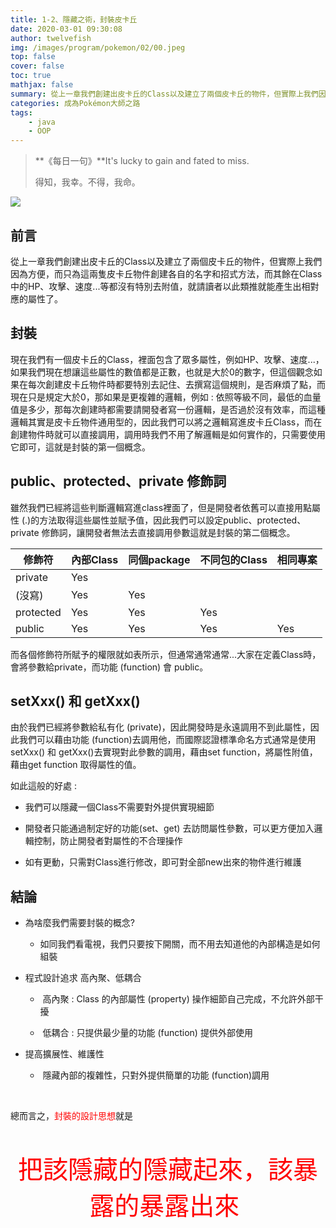 ```yaml
---
title: 1-2、隱藏之術，封裝皮卡丘
date: 2020-03-01 09:30:08
author: twelvefish
img: /images/program/pokemon/02/00.jpeg
top: false
cover: false
toc: true
mathjax: false
summary: 從上一章我們創建出皮卡丘的Class以及建立了兩個皮卡丘的物件，但實際上我們因為方便，而只為這兩隻皮卡丘物件創建各自的...
categories: 成為Pokémon大師之路
tags:
    - java
    - OOP
---
```


> **《每日一句》**It's lucky to gain and fated to miss.
> 
> 得知，我幸。不得，我命。

![](/images/program/pokemon/02/00.jpeg)

## 前言

從上一章我們創建出皮卡丘的Class以及建立了兩個皮卡丘的物件，但實際上我們因為方便，而只為這兩隻皮卡丘物件創建各自的名字和招式方法，而其餘在Class中的HP、攻擊、速度...等都沒有特別去附值，就請讀者以此類推就能產生出相對應的屬性了。



## 封裝

現在我們有一個皮卡丘的Class，裡面包含了眾多屬性，例如HP、攻擊、速度...，如果我們現在想讓這些屬性的數值都是正數，也就是大於0的數字，但這個觀念如果在每次創建皮卡丘物件時都要特別去記住、去撰寫這個規則，是否麻煩了點，而現在只是規定大於0，那如果是更複雜的邏輯，例如 : 依照等級不同，最低的血量值是多少，那每次創建時都需要請開發者寫一份邏輯，是否過於沒有效率，而這種邏輯其實是皮卡丘物件通用型的，因此我們可以將之邏輯寫進皮卡丘Class，而在創建物件時就可以直接調用，調用時我們不用了解邏輯是如何實作的，只需要使用它即可，這就是封裝的第一個概念。



## public、protected、private 修飾詞

雖然我們已經將這些判斷邏輯寫進class裡面了，但是開發者依舊可以直接用點屬性 (.)的方法取得這些屬性並賦予值，因此我們可以設定public、protected、private 修飾詞，讓開發者無法去直接調用參數這就是封裝的第二個概念。



| 修飾符       | 內部Class | 同個package | 不同包的Class | 相同專案 |
| --------- | ------- | --------- | --------- | ---- |
| private   | Yes     |           |           |      |
| (沒寫)      | Yes     | Yes       |           |      |
| protected | Yes     | Yes       | Yes       |      |
| public    | Yes     | Yes       | Yes       | Yes  |

而各個修飾符所賦予的權限就如表所示，但通常通常通常...大家在定義Class時，會將參數給private，而功能 (function) 會 public。



## setXxx()  和 getXxx()

由於我們已經將參數給私有化 (private)，因此開發時是永遠調用不到此屬性，因此我們可以藉由功能 (function)去調用他，而國際認證標準命名方式通常是使用setXxx() 和 getXxx()去實現對此參數的調用，藉由set function，將屬性附值，藉由get function 取得屬性的值。



如此這般的好處 : 

- 我們可以隱藏一個Class不需要對外提供實現細節

- 開發者只能通過制定好的功能(set、get) 去訪問屬性參數，可以更方便加入邏輯控制，防止開發者對屬性的不合理操作

- 如有更動，只需對Class進行修改，即可對全部new出來的物件進行維護



## 結論

- 為啥麼我們需要封裝的概念?
  
  - 如同我們看電視，我們只要按下開關，而不用去知道他的內部構造是如何組裝

- 程式設計追求 高內聚、低耦合
  
  -  高內聚 : Class 的內部屬性 (property) 操作細節自己完成，不允許外部干擾
  
  -  低耦合 : 只提供最少量的功能 (function) 提供外部使用

- 提高擴展性、維護性
  
  -  隱藏內部的複雜性，只對外提供簡單的功能 (function)調用

        

總而言之，<font color=red>封裝的設計思想</font>就是





 <div style="color:red;font-size: 40px;text-align: center;">把該隱藏的隱藏起來，該暴露的暴露出來 </div>


